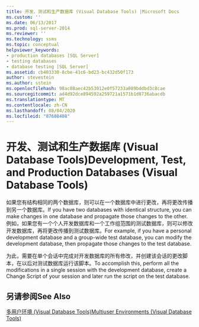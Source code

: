 ```yaml
---
title: 开发、测试和生产数据库 (Visual Database Tools) |Microsoft Docs
ms.custom: ''
ms.date: 06/13/2017
ms.prod: sql-server-2014
ms.reviewer: ''
ms.technology: ssms
ms.topic: conceptual
helpviewer_keywords:
- production databases [SQL Server]
- testing databases
- database testing [SQL Server]
ms.assetid: cb403330-8cbe-41c6-bd23-bc432d50f173
author: stevestein
ms.author: sstein
ms.openlocfilehash: 98ac88aec42b53012e0f57233a089bddbd3c8cae
ms.sourcegitcommit: ad4d92dce894592a259721a1571b1d8736abacdb
ms.translationtype: MT
ms.contentlocale: zh-CN
ms.lasthandoff: 08/04/2020
ms.locfileid: "87688408"
---
```

# <a name="development-test-and-production-databases-visual-database-tools"></a><span data-ttu-id="a0c4e-102">开发、测试和生产数据库 (Visual Database Tools)</span><span class="sxs-lookup"><span data-stu-id="a0c4e-102">Development, Test, and Production Databases (Visual Database Tools)</span></span>
  <span data-ttu-id="a0c4e-103">如果您有结构相同的两个数据库，则可以在一个数据库中进行更改，再将更改传播到另一个数据库。</span><span class="sxs-lookup"><span data-stu-id="a0c4e-103">If you have two databases with identical structure, you can make changes in one database and propagate those changes to the other.</span></span> <span data-ttu-id="a0c4e-104">例如，如果您有一个个人开发数据库和一个工作组范围的测试数据库，则可以修改开发数据库，再将更改传播到测试数据库。</span><span class="sxs-lookup"><span data-stu-id="a0c4e-104">For example, if you have a personal development database and a group-wide test database, you can modify the development database, then propagate those changes to the test database.</span></span>  
  
 <span data-ttu-id="a0c4e-105">为此，需要在单个会话中完成对开发数据库的所有修改，并创建该会话的更改脚本，在以后对测试数据库运行该脚本。</span><span class="sxs-lookup"><span data-stu-id="a0c4e-105">To accomplish this, perform all the modifications in a single session with the development database, create a Change Script of your session and later run the script on the test database.</span></span>  
  
## <a name="see-also"></a><span data-ttu-id="a0c4e-106">另请参阅</span><span class="sxs-lookup"><span data-stu-id="a0c4e-106">See Also</span></span>  
 [<span data-ttu-id="a0c4e-107">多用户环境 (Visual Database Tools)</span><span class="sxs-lookup"><span data-stu-id="a0c4e-107">Multiuser Environments &#40;Visual Database Tools&#41;</span></span>](visual-database-tools.md)  
  
  
